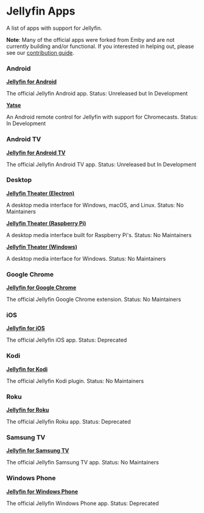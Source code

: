 # Jellyfin Apps

A list of apps with support for Jellyfin.

**Note**: Many of the official apps were forked from Emby and are not currently building and/or functional.
If you interested in helping out, please see our [contribution guide](/developer-docs/contributing).

### Android

**[Jellyfin for Android](https://github.com/jellyfin/jellyfin-android)**

The official Jellyfin Android app.
Status: Unreleased but In Development

**[Yatse](https://www.yatse.tv/)**

An Android remote control for Jellyfin with support for Chromecasts.
Status: In Development

### Android TV

**[Jellyfin for Android TV](https://github.com/jellyfin/jellyfin-androidtv)**

The official Jellyfin Android TV app.
Status: Unreleased but In Development

### Desktop

**[Jellyfin Theater (Electron)](https://github.com/jellyfin/jellyfin-theater-electron)**

A desktop media interface for Windows, macOS, and Linux.
Status: No Maintainers

**[Jellyfin Theater (Raspberry Pi)](https://github.com/jellyfin/jellyfin-theater-pi)**

A desktop media interface built for Raspberry Pi's.
Status: No Maintainers

**[Jellyfin Theater (Windows)](https://github.com/jellyfin/jellyfin-theater-windows)**

A desktop media interface for Windows.
Status: No Maintainers

### Google Chrome

**[Jellyfin for Google Chrome](https://github.com/jellyfin/jellyfin-chrome)**

The official Jellyfin Google Chrome extension.
Status: No Maintainers

### iOS

**[Jellyfin for iOS](https://github.com/jellyfin/jellyfin-ios)**

The official Jellyfin iOS app.
Status: Deprecated

### Kodi

**[Jellyfin for Kodi](https://github.com/jellyfin/jellyfin-kodi)**

The official Jellyfin Kodi plugin.
Status: No Maintainers

### Roku

**[Jellyfin for Roku](https://github.com/jellyfin/jellyfin-roku)**

The official Jellyfin Roku app.
Status: Deprecated

### Samsung TV

**[Jellyfin for Samsung TV](https://github.com/jellyfin/jellyfin-samsungtv)**

The official Jellyfin Samsung TV app.
Status: No Maintainers

### Windows Phone

**[Jellyfin for Windows Phone](https://github.com/jellyfin/jellyfin-windowsphone)**

The official Jellyfin Windows Phone app.
Status: Deprecated
